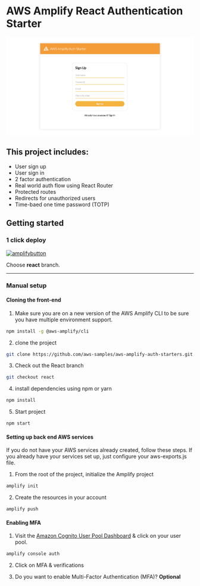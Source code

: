 # AWS Amplify React Authentication Starter

![](hero.png)

## This project includes:    
- User sign up
- User sign in
- 2 factor authentication
- Real world auth flow using React Router
- Protected routes
- Redirects for unauthorized users
- Time-baed one time password (TOTP)    

## Getting started    

### 1 click deploy

[![amplifybutton](https://oneclick.amplifyapp.com/button.svg)](https://console.aws.amazon.com/amplify/home#/deploy?repo=https://github.com/aws-samples/aws-amplify-auth-starters)

Choose __react__ branch.

---

### Manual setup

#### Cloning the front-end

1. Make sure you are on a new version of the AWS Amplify CLI to be sure you have multiple environment support.

```sh
npm install -g @aws-amplify/cli
```

2. clone the project    

```sh
git clone https://github.com/aws-samples/aws-amplify-auth-starters.git
```

3. Check out the React branch

```sh
git checkout react
```

4. install dependencies using npm or yarn    

```sh
npm install
```

5. Start project    

```sh
npm start
```

#### Setting up back end AWS services

If you do not have your AWS services already created, follow these steps. If you already have your services set up, just configure your aws-exports.js file.    

1. From the root of the project, initialize the Amplify project    

```sh
amplify init
```

2. Create the resources in your account

```sh
amplify push
```

#### Enabling MFA

1. Visit the [Amazon Cognito User Pool Dashboard](https://console.aws.amazon.com/cognito/users) & click on your user pool.

```sh
amplify console auth
```

2. Click on MFA & verifications

3. Do you want to enable Multi-Factor Authentication (MFA)? __Optional__